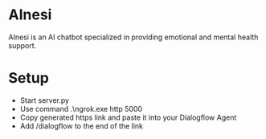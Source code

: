 # AInesi

AInesi is an AI chatbot specialized in providing emotional and mental health support.

# Setup

- Start server.py
- Use command .\ngrok.exe http 5000
- Copy generated https link and paste it into your Dialogflow Agent
- Add /dialogflow to the end of the link
